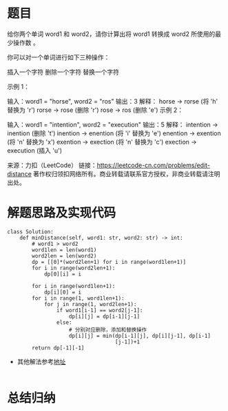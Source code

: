 # 题目
给你两个单词 word1 和 word2，请你计算出将 word1 转换成 word2 所使用的最少操作数 。

你可以对一个单词进行如下三种操作：

插入一个字符
删除一个字符
替换一个字符
 

示例 1：

输入：word1 = "horse", word2 = "ros"
输出：3
解释：
horse -> rorse (将 'h' 替换为 'r')
rorse -> rose (删除 'r')
rose -> ros (删除 'e')
示例 2：

输入：word1 = "intention", word2 = "execution"
输出：5
解释：
intention -> inention (删除 't')
inention -> enention (将 'i' 替换为 'e')
enention -> exention (将 'n' 替换为 'x')
exention -> exection (将 'n' 替换为 'c')
exection -> execution (插入 'u')

来源：力扣（LeetCode）
链接：https://leetcode-cn.com/problems/edit-distance
著作权归领扣网络所有。商业转载请联系官方授权，非商业转载请注明出处。

# 解题思路及实现代码

```
class Solution:
    def minDistance(self, word1: str, word2: str) -> int:
        # word1 > word2
        word1len = len(word1)
        word2len = len(word2)
        dp = [[0]*(word2len+1) for i in range(word1len+1)]
        for i in range(word2len+1):
            dp[0][i] = i

        for i in range(word1len+1):
            dp[i][0] = i
        for i in range(1, word1len+1):
            for j in range(1, word2len+1):
                if word1[i-1] == word2[j-1]:
                    dp[i][j] = dp[i-1][j-1]
                else:
                    # 分别对应删除，添加和替换操作
                    dp[i][j] = min(dp[i-1][j], dp[i][j-1], dp[i-1]
                                   [j-1])+1
        return dp[-1][-1]
```
- 其他解法参考<a href="">地址</a>
``` 

``` 
# 总结归纳

